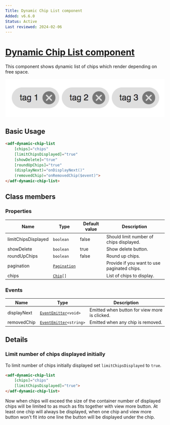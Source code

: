 ```yaml
---
Title: Dynamic Chip List component
Added: v6.6.0
Status: Active
Last reviewed: 2024-02-06
---
```


# [Dynamic Chip List component](../../../lib/core/src/lib/dynamic-chip-list/dynamic-chip-list.component.ts "Defined in dynamic-chip-list.component.ts")

This component shows dynamic list of chips which render depending on free space.

![List of chips](../../docassets/images/dynamic-chip-list.png)

## Basic Usage

```html
<adf-dynamic-chip-list
    [chips]="chips"
    [limitChipsDisplayed]="true"
    [showDelete]="true"
    [roundUpChips]="true"
    (displayNext)="onDisplayNext()"
    (removedChip)="onRemovedChip($event)">
</adf-dynamic-chip-list>
```

## Class members

### Properties

| Name                | Type                                                                            | Default value | Description                                 |
|---------------------|---------------------------------------------------------------------------------|---------------|---------------------------------------------|
| limitChipsDisplayed | `boolean`                                                                       | false         | Should limit number of chips displayed.     |
| showDelete          | `boolean`                                                                       | true          | Show delete button.                         |
| roundUpChips        | `boolean`                                                                       | false         | Round up chips.                             |
| pagination          | [`Pagination`](../../../lib/js-api/src/api/content-rest-api/docs/Pagination.md) |               | Provide if you want to use paginated chips. |
| chips               | [`Chip`](../../../lib/core/src/lib/dynamic-chip-list/chip.ts)`[]`               |               | List of chips to display.                   |


### Events

| Name        | Type                                                                 | Description                                   |
|-------------|----------------------------------------------------------------------|-----------------------------------------------|
| displayNext | [`EventEmitter`](https://angular.io/api/core/EventEmitter)`<void>`   | Emitted when button for view more is clicked. |
| removedChip | [`EventEmitter`](https://angular.io/api/core/EventEmitter)`<string>` | Emitted when any chip is removed.             |

## Details

### Limit number of chips displayed initially

To limit number of chips initially displayed set `limitChipsDisplayed` to `true`.

```html
<adf-dynamic-chip-list
    [chips]="chips"
    [limitChipsDisplayed]="true">
</adf-dynamic-chip-list>
```

Now when chips will exceed the size of the container number of displayed chips will be limited to as much as fits together with view more button. At least one chip will always be displayed, when one chip and view more button won't fit into one line the button will be displayed under the chip.

